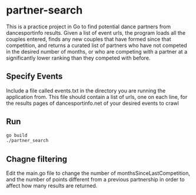 # partner-search
This is a practice project in Go to find potential dance partners from dancesportinfo results.  Given a list of event urls, the program loads all the couples entered, finds any new couples that have formed since that competition, and returns a curated list of partners who have not competed in the desired number of months, or who are competing with a partner at a significantly lower ranking than they competed with before.

## Specify Events
Include a file called events.txt in the directory you are running the application from.  This file should contain a list of urls, one on each line, for the results pages of dancesportinfo.net of your desired events to crawl

## Run
```bash
go build
./partner_search
```

## Chagne filtering
Edit the main.go file to change the number of monthsSinceLastCompetition, and the number of points different from a previous partnership in order to affect how many results are returned.

